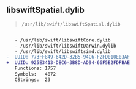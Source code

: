 ## libswiftSpatial.dylib

> `/usr/lib/swift/libswiftSpatial.dylib`

```diff

   - /usr/lib/swift/libswiftCore.dylib
   - /usr/lib/swift/libswiftDarwin.dylib
   - /usr/lib/swift/libswiftsimd.dylib
-  UUID: 773FF849-642D-32B5-94C6-F2FD010E03AF
+  UUID: 925E3413-DEC6-3B8D-AD94-66F5E2FDFBAE
   Functions: 1757
   Symbols:   4072
   CStrings:  23

```
